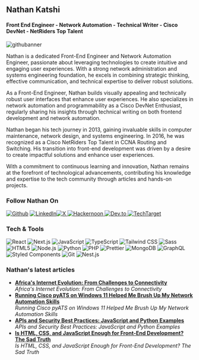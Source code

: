 ## Nathan Katshi

#### Front End Engineer - Network Automation - Technical Writer - Cisco DevNet - NetRiders Top Talent 

<img src="https://i.ibb.co/r0DWzZC/githubanner.jpg" alt="githubanner" border="0">

Nathan is a dedicated Front-End Engineer and Network Automation Engineer, passionate about leveraging technologies to create intuitive and engaging user experiences. With a strong network administration and systems engineering foundation, he excels in combining strategic thinking, effective communication, and technical expertise to deliver robust solutions.

As a Front-End Engineer, Nathan builds visually appealing and technically robust user interfaces that enhance user experiences. He also specializes in network automation and programmability as a Cisco DevNet Enthusiast, regularly sharing his insights through technical writing on both frontend development and network automation.

Nathan began his tech journey in 2013, gaining invaluable skills in computer maintenance, network design, and systems engineering. In 2016, he was recognized as a Cisco NetRiders Top Talent in CCNA Routing and Switching. His transition into front-end development was driven by a desire to create impactful solutions and enhance user experiences.

With a commitment to continuous learning and innovation, Nathan remains at the forefront of technological advancements, contributing his knowledge and expertise to the tech community through articles and hands-on projects.

<h3>Follow Nathan On</h3>
<p><a href="https://github.com/iam-inath" target="_blank"><img alt="Github" src="https://img.shields.io/badge/GitHub-%2312100E.svg?&style=for-the-badge&logo=Github&logoColor=white" /></a> </a> <a href="https://www.linkedin.com/in/iam-inath/" target="_blank"><img alt="LinkedIn" src="https://img.shields.io/badge/linkedin-%230077B5.svg?&style=for-the-badge&logo=linkedin&logoColor=white" /></a><a href="https://x.com/katshidev" target="_blank"><img alt="X" src="https://img.shields.io/badge/X-%2312100E.svg?&style=for-the-badge&logo=x&logoColor=white" />
 <a href="https://hackernoon/@katshidev" target="_blank"><img alt="Hackernoon" src="https://img.shields.io/badge/hackernoon-00BB00.svg?&style=for-the-badge&logo=hackernoon&logoColor=white" />  <a href="https://dev.to/katshidev" target="_blank"><img alt="Dev.to" src="https://img.shields.io/badge/dev.to-0A0A0A.svg?&style=for-the-badge&logo=dev.to&logoColor=white" /> <img alt="TechTarget" src="https://img.shields.io/badge/TechTarget-005177.svg?&style=for-the-badge&logo=TechTarget&logoColor=white" /></a></a></a></a></p>

<h3>Tech & Tools</h3>
<p>
  <img alt="React" src="https://img.shields.io/badge/-React-45b8d8?style=flat-square&logo=react&logoColor=white" />
  <img alt="Next.js" src="https://img.shields.io/badge/-Next.js-000000?style=flat-square&logo=nextdotjs&logoColor=white" />
  <img alt="JavaScript" src="https://img.shields.io/badge/-JavaScript-F7DF1E?style=flat-square&logo=javascript&logoColor=black" />
  <img alt="TypeScript" src="https://img.shields.io/badge/-TypeScript-007ACC?style=flat-square&logo=typescript&logoColor=white" />
  <img alt="Tailwind CSS" src="https://img.shields.io/badge/-Tailwind%20CSS-00BB00.svg?&style=flat-square&logo=tailwindcss&logoColor=white" />
  <img alt="Sass" src="https://img.shields.io/badge/-Sass-CC6699?style=flat-square&logo=sass&logoColor=white" />
  <img alt="HTML5" src="https://img.shields.io/badge/-HTML5-E34F26?style=flat-square&logo=html5&logoColor=white" />
  <img alt="Node.js" src="https://img.shields.io/badge/-Node.js-43853d?style=flat-square&logo=node.js&logoColor=white" />
  <img alt="Python" src="https://img.shields.io/badge/-Python-3776AB?style=flat-square&logo=python&logoColor=white" />
  <img alt="PHP" src="https://img.shields.io/badge/-PHP-777BB4?style=flat-square&logo=php&logoColor=white" />
  <img alt="Prettier" src="https://img.shields.io/badge/-Prettier-F7B93E?style=flat-square&logo=prettier&logoColor=white" />
  <img alt="MongoDB" src="https://img.shields.io/badge/-MongoDB-13aa52?style=flat-square&logo=mongodb&logoColor=white" />
  <img alt="GraphQL" src="https://img.shields.io/badge/-GraphQL-E10098?style=flat-square&logo=graphql&logoColor=white" />
  <img alt="Styled Components" src="https://img.shields.io/badge/-Styled_Components-db7092?style=flat-square&logo=styled-components&logoColor=white" />
  <img alt="Git" src="https://img.shields.io/badge/-Git-F05032?style=flat-square&logo=git&logoColor=white" />
  <img alt="Nest.js" src="https://img.shields.io/badge/-Nest.js-ea2845?style=flat-square&logo=nestjs&logoColor=white" />
</p>

<h3>Nathan's latest articles</h3>
<ul>
  <li>
    <a href="https://hackernoon.com/africas-internet-evolution-from-challenges-to-connectivity">
      <b>Africa's Internet Evolution: From Challenges to Connectivity</b>
    </a><br/>
    <i>Africa's Internet Evolution: From Challenges to Connectivity</i>
  </li>
  <li>
    <a href="https://hackernoon.com/running-cisco-pyats-on-windows-11-really-helped-me-brush-up-my-python-fundamentals">
      <b>Running Cisco pyATS on Windows 11 Helped Me Brush Up My Network Automation Skills</b>
    </a><br/>
    <i>Running Cisco pyATS on Windows 11 Helped Me Brush Up My Network Automation Skills</i>
  </li>
  <li>
    <a href="https://dev.to/katshidev/apis-and-security-best-practices-javascript-and-python-examples-40ki">
      <b>APIs and Security Best Practices: JavaScript and Python Examples</b>
    </a><br/>
    <i>APIs and Security Best Practices: JavaScript and Python Examples</i>
  </li>
  <li>
    <a href="https://hackernoon.com/is-html-css-and-javascript-enough-for-front-end-development-the-sad-truth">
      <b>Is HTML, CSS, and JavaScript Enough for Front-End Development? The Sad Truth</b>
    </a><br/>
    <i>Is HTML, CSS, and JavaScript Enough for Front-End Development? The Sad Truth</i>
  </li>
</ul>
